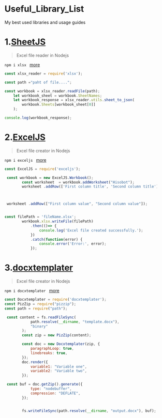 # Useful_Library_List
My best used libraries and usage guides











#  1.[SheetJS](https://sheetjs.com/)

> Excel file reader in Nodejs

`npm i xlsx ` [more](https://www.npmjs.com/package/xlsx)

```javascript
const xlsx_reader = require('xlsx');

const path ="paht of file....";

const workbook = xlsx_reader.readFile(path);
    let workbook_sheet = workbook.SheetNames;
    let workbook_response = xlsx_reader.utils.sheet_to_json(
        workbook.Sheets[workbook_sheet[0]]
    );

console.log(workbook_response);

```



#  2.[ExcelJS](https://github.com/exceljs/exceljs#readme)

> Excel file creator in Nodejs

`npm i exceljs ` [more](https://www.npmjs.com/package/exceljs)

```javascript
const ExcelJS = require('exceljs');

 const workbook = new ExcelJS.Workbook();
        const worksheet  = workbook.addWorksheet("Hisobot");
        worksheet .addRow(['First column title', 'Second column title']);



 worksheet .addRow(["First column value", "Second column value"]);


const filePath = 'fileName.xlsx';
        workbook.xlsx.writeFile(filePath)
            .then(()=> {
                console.log('Excel file created successfully.');
            })
            .catch(function(error) {
                console.error('Error:', error);
            });

```


#  3.[docxtemplater](https://github.com/open-xml-templating/docxtemplater#readme)

> Excel file creator in Nodejs

`npm i docxtemplater ` [more](https://www.npmjs.com/package/docxtemplater)

```javascript
const Docxtemplater = require('docxtemplater');
const PizZip = require("pizzip");
const path = require("path");

 const content = fs.readFileSync(
            path.resolve(__dirname, "template.docx"),
            "binary"
        );
        const zip = new PizZip(content);

        const doc = new Docxtemplater(zip, {
            paragraphLoop: true,
            linebreaks: true,
        });
        doc.render({
            variable1: "Variable one",
            variable2: "Variable two",
        });

 const buf = doc.getZip().generate({
            type: "nodebuffer",
            compression: "DEFLATE",
        });


        fs.writeFileSync(path.resolve(__dirname, "output.docx"), buf);
```
